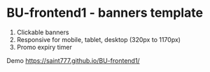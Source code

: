 # BU-frontend1 - banners template

1) Clickable banners
2) Responsive for mobile, tablet, desktop (320px to 1170px)
2) Promo expiry timer

Demo https://saint777.github.io/BU-frontend1/
